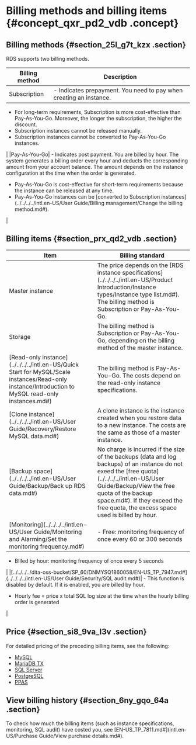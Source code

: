 # Billing methods and billing items {#concept_qxr_pd2_vdb .concept}

## Billing methods {#section_25l_g7t_kzx .section}

RDS supports two billing methods.

|Billing method|Description|
|--------------|-----------|
|Subscription| -   Indicates prepayment. You need to pay when creating an instance.
-   For long-term requirements, Subscription is more cost-effective than Pay-As-You-Go. Moreover, the longer the subscription, the higher the discount.
-   Subscription instances cannot be released manually.
-   Subscription instances cannot be converted to Pay-As-You-Go instances.

 |
|Pay-As-You-Go| -   Indicates post payment. You are billed by hour. The system generates a billing order every hour and deducts the corresponding amount from your account balance. The amount depends on the instance configuration at the time when the order is generated.
-   Pay-As-You-Go is cost-effective for short-term requirements because the instance can be released at any time.
-   Pay-As-You-Go instances can be [converted to Subscription instances](../../../../intl.en-US/User Guide/Billing management/Change the billing method.md#).

 |

## Billing items {#section_prx_qd2_vdb .section}

|Item|Billing standard|
|----|----------------|
|Master instance|The price depends on the [RDS instance specifications](../../../../intl.en-US/Product Introduction/Instance types/Instance type list.md#). The billing method is Subscription or Pay-As-You-Go.|
|Storage|The billing method is Subscription or Pay-As-You-Go, depending on the billing method of the master instance.|
|[Read-only instance](../../../../intl.en-US/Quick Start for MySQL/Scale instances/Read-only instance/Introduction to MySQL read-only instances.md#)|The billing method is Pay-As-You-Go. The costs depend on the read-only instance specifications.|
|[Clone instance](../../../../intl.en-US/User Guide/Recovery/Restore MySQL data.md#)|A clone instance is the instance created when you restore data to a new instance. The costs are the same as those of a master instance.|
|[Backup space](../../../../intl.en-US/User Guide/Backup/Back up RDS data.md#)|No charge is incurred if the size of the backups \(data and log backups\) of an instance do not exeed the [free quota](../../../../intl.en-US/User Guide/Backup/View the free quota of the backup space.md#). If they exceed the free quota, the excess space used is billed by hour.|
|[Monitoring](../../../../intl.en-US/User Guide/Monitoring and Alarming/Set the monitoring frequency.md#)| -   Free: monitoring frequency of once every 60 or 300 seconds
-   BIlled by hour: monitoring frequency of once every 5 seconds

 |
|[../../../../dita-oss-bucket/SP\_60/DNMYSQ1860058/EN-US\_TP\_7947.md\#](../../../../intl.en-US/User Guide/Security/SQL audit.md#)| -   This function is disabled by default. If it is enabled, you are billed by hour.
-   Hourly fee = price x total SQL log size at the time when the hourly billing order is generated

 |

## Price {#section_si8_9va_l3v .section}

For detailed pricing of the preceding billing items, see the following:

-   [MySQL](https://www.alibabacloud.com/product/apsaradb-for-rds-mysql/pricing)
-   [MariaDB TX](https://www.alibabacloud.com/product/apsaradb-for-rds-mariadb/pricing)
-   [SQL Server](https://www.alibabacloud.com/product/apsaradb-for-rds-sql-server/pricing)
-   [PostgreSQL](https://www.alibabacloud.com/product/apsaradb-for-rds-postgresql/pricing)
-   [PPAS](https://www.alibabacloud.com/product/apsaradb-for-rds-ppas)

## View billing history {#section_6ny_gqo_64a .section}

To check how much the billing items \(such as instance specifications, monitoring, SQL audit\) have costed you, see [EN-US\_TP\_7811.md\#](intl.en-US/Purchase Guide/View purchase details.md#).

